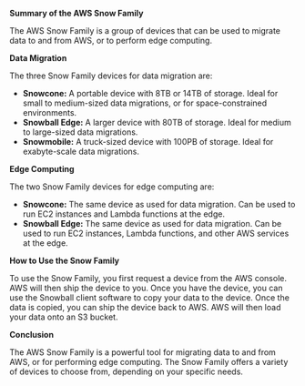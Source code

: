 
**Summary of the AWS Snow Family**

The AWS Snow Family is a group of devices that can be used to migrate data to and from AWS, or to perform edge computing.

**Data Migration**

The three Snow Family devices for data migration are:

- **Snowcone:** A portable device with 8TB or 14TB of storage. Ideal for small to medium-sized data migrations, or for space-constrained environments.
- **Snowball Edge:** A larger device with 80TB of storage. Ideal for medium to large-sized data migrations.
- **Snowmobile:** A truck-sized device with 100PB of storage. Ideal for exabyte-scale data migrations.

**Edge Computing**

The two Snow Family devices for edge computing are:

- **Snowcone:** The same device as used for data migration. Can be used to run EC2 instances and Lambda functions at the edge.
- **Snowball Edge:** The same device as used for data migration. Can be used to run EC2 instances, Lambda functions, and other AWS services at the edge.

**How to Use the Snow Family**

To use the Snow Family, you first request a device from the AWS console. AWS will then ship the device to you. Once you have the device, you can use the Snowball client software to copy your data to the device. Once the data is copied, you can ship the device back to AWS. AWS will then load your data onto an S3 bucket.

**Conclusion**

The AWS Snow Family is a powerful tool for migrating data to and from AWS, or for performing edge computing. The Snow Family offers a variety of devices to choose from, depending on your specific needs.